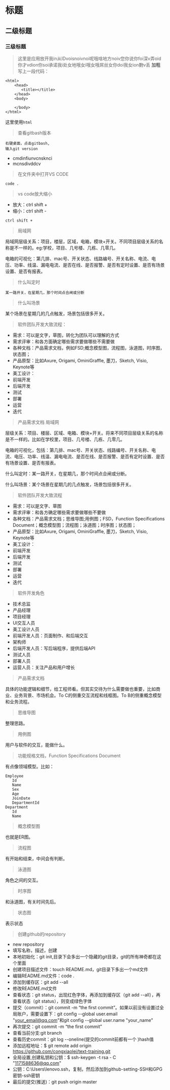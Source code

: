 # 标题
## 二级标题
### 三级标题
> 这里是应用放开我in从IDvoisnoivnoi呢哦啥地方noiv您你说你foi深v弄oid你才vdion你soi承诺我i处女地哦女i哦女哦屌丝女你doi我女ion覅v丢
**加粗**
写上一段代码：
```
<html>
    <head>
       <title></title>
    </head>
    <body>
       
    </body>
</html>
```
这里使用`html`

> 查看gitbash版本
 ```
 右键桌面，点击gitbash,
输入git version
 ```
 > 
- cmdinfiunvcnsknci
- mcnsdivddcv
> 在文件夹中打开VS CODE 
```
code .
```

> vs code放大缩小
- 放大：ctrl shift +
- 缩小：ctrl shift -
```
ctrl shift +
```
> 局域网


局域网层级关系：项目，楼层，区域，电箱，模块+开关。不同项目层级关系的名称是不一样的。eg:学校，项目、几号楼、几栋、几零几。


电箱的可视化：第几排、mac号、开关状态、线路编号、开关名称、电流、电压、功率、线温、漏电电流、是否在线、是否报警、是否有定时设置、是否有场景设置、是否有报表。





> 什么叫定时

```
某一路开关，在星期几，那个时间点合闸或分断
```


> 什么叫场景

某个场景在星期几的几点触发，场景包括很多开关。

> 软件团队开发大致流程：
- 需求：可以是文字，草图，转化为团队可以理解的方式
- 需求评审：和各方面确定哪些需求要做哪些不需要做
- 各种文档：产品需求文档，例如FSD;概念模型图，流程图，泳道图，时序图，状态图；
- 产品原型：比如Axure, Origami, OminiGraffle, 墨刀，Sketch, Visio, Keynote等
- 美工设计：
- 前端开发
- 后端开发
- 测试
- 部署
- 运营
- 迭代


> 产品需求文档
> 局域网

层级关系：项目、楼层、区域、电箱、模块+开关。将来不同项目层级关系的名称是不一样的。比如在学校里，项目、几号楼、几栋、几零几。

电箱的可视化，包括：第几排、mac号、开关状态、线路编号、开关名称、电流、电压、功率、线温、漏电电流、是否在线、是否报警、是否有定时设置、是否有场景设置、是否有报表。

什么叫定时：某一路开关，在星期几，那个时间点合闸或分断。

什么叫场景：某个场景在星期几的几点触发，场景包括很多开关。

> 软件团队开发大致流程

- 需求：可以是文字、草图
- 需求评审：和各方确定哪些需求要做哪些不要做
- 各种文档：产品需求文档；思维导图;用例图；FSD，Function Specifications Document；概念模型图；流程图；泳道图；时序图；状态图；
- 产品原型：比如Axure, Origami, OminiGraffle, 墨刀，Sketch, Visio, Keynote等
- 美工设计：
- 前端开发
- 后端开发
- 测试
- 部署
- 运营
- 迭代

> 软件开发角色

- 技术总监
- 产品经理
- 项目经理
- UI交互人员
- 美工设计人员
- 前端开发人员：页面制作、和后端交互
- 架构师
- 后端开发人员：写后端程序，提供后端API
- 测试人员
- 部署人员
- 运营人员：关注产品和用户增长

> 产品需求文档

具体的功能逻辑和细节，给工程师看。但其实交待为什么需要做也重要，比如商业、业务背景、市场机会。To C的侧重交互流程和线框图。To B的侧重概念模型和业务流程。

> 思维导图

整理思路。

> 用例图

用户与软件的交互，能做什么。

> 功能规格文档，Function Specifications Document

有点像领域模型。比如：

```
Employee
   Id
   Name
   Sex
   Age
   JoinDate
   DepartmentId
Department
   Id
   Name
```


> 概念模型图

也就是ER图。

> 流程图

有开始和结束，中间会有判断。

> 泳道图

角色之间的交互。

> 时序图

和泳道图，有关时间先后。

> 状态图

表示状态



> 创建github的repository
- new repository
- 填写名称，描述，创建
- 本地初始化：git init,目录下会多出一个隐藏的git目录，git的所有神奇都在这个里面
- 创建项目描述文件：touch README.md，git目录下多出一个md文件
- 编辑README.md文件：code .
- 添加到缓存区：git add --all
- 修改README.md文件
- 查看状态：git status，出现红色字体，再添加到缓存区（git add --all），再查看状态（git status），则变成绿色字体
- 提交（commit）：git commit -m “the first commit”。如果以前没有设置过全局账户，需要设置下：git config --global user.email "your_email@qq.com"和git config --global user.name "your_name"
- 再次提交：git commit -m “the first commit”
- 查看当前分支:git branch
- 查看历史commit：git log --oneline(提交的commit前都有一个 )hash值
- 添加远程地址：$ git remote add origin https://github.com/congxiaolei/text-training.git
- 全局设置,创建私钥和公钥：$ ssh-keygen -t rsa - C "1171588636@qq.com"
- 公钥：C:\Users\lenovo\.ssh，复制，然后添加到github-setting-SSH和GPG密钥-ssh密钥
- 最后的提交(推送)：git push origin master
















